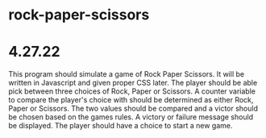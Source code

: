 # rock-paper-scissors
# 4.27.22
This program should simulate a game of Rock Paper Scissors.
It will be written in Javascript and given proper CSS later.
The player should be able pick between three choices of Rock, Paper or Scissors.
A counter variable to compare the player's choice with should be determined as either Rock, Paper or Scissors.
The two values should be compared and a victor should be chosen based on the games rules.
A victory or failure message should be displayed.
The player should have a choice to start a new game.